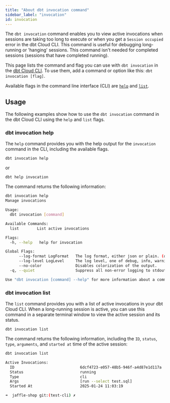 ```yaml
---
title: "About dbt invocation command"
sidebar_label: "invocation"
id: invocation
---
```


The `dbt invocation` command enables you to view active invocations when sessions are taking too long to execute or when you get a `Session occupied` error in the dbt Cloud CLI. This command is useful for debugging long-running or 'hanging' sessions. This command isn't needed for completed sessions (sessions that have completed running).

This page lists the command and flag you can use with `dbt invocation` in the [dbt Cloud CLI](/docs/cloud/cloud-cli-installation). To use them, add a command or option like this: `dbt invocation [flag]`.

Available flags in the command line interface (CLI) are [`help`](#dbt-invocation-help) and [`list`](#dbt-invocation-list).

## Usage

The following examples show how to use the `dbt invocation` command in the dbt Cloud CLI using the `help` and `list` flags.

### dbt invocation help

The `help` command provides you with the help output for the `invocation` command in the CLI, including the available flags.

```shell
dbt invocation help
```

or

```shell
dbt help invocation
```

The command returns the following information:

```bash
dbt invocation help
Manage invocations

Usage:
  dbt invocation [command]

Available Commands:
  list        List active invocations

Flags:
  -h, --help   help for invocation

Global Flags:
      --log-format LogFormat   The log format, either json or plain. (default plain)
      --log-level LogLevel     The log level, one of debug, info, warning, error or fatal. (default info)
      --no-color               Disables colorization of the output.
  -q, --quiet                  Suppress all non-error logging to stdout.

Use "dbt invocation [command] --help" for more information about a command.
```

### dbt invocation list

The `list` command provides you with a list of active invocations in your dbt Cloud CLI. When a long-running session is active, you can use this command in a separate terminal window to view the active session and its status.

```shell
dbt invocation list
```

The command returns the following information, including the `ID`, `status`, `type`, `arguments`, and `started at` time of the active session:

```bash
dbt invocation list

Active Invocations:
  ID                             6dcf4723-e057-48b5-946f-a4d87e1d117a
  Status                         running
  Type                           cli
  Args                           [run --select test.sql]
  Started At                     2025-01-24 11:03:19

➜  jaffle-shop git:(test-cli) ✗ 
```
